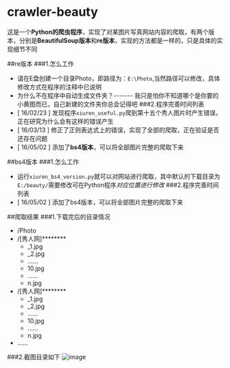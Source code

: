 # crawler-beauty
这是一个**Python的爬虫程序**，实现了对某图片写真网站内容的爬取，有两个版本，分别是**BeautifulSoup版本**和**re版本**，实现的方法都是一样的，只是具体的实现细节不同

##re版本
###1.怎么工作
* 请在E盘创建一个目录Photo，即路径为：`E:\Photo`,当然路径可以修改，具体修改方式在程序的注释中已说明
* 为什么不在程序中自动生成文件夹？------- 我只是怕你不知道哪个是你要的小黄图而已，自己新建的文件夹你总会记得吧
###2.程序完善时间列表
* [ 16/02/23 ]  发现程序`xiuren_useful.py`爬到第十五个秀人图片时产生错误，正在研究为什么会有这样的错误产生
* [ 16/03/13 ]  修正了正则表达式上的错误，实现了全部的爬取，正在验证是否还存在问题
* [ 16/05/02 ]  添加了**bs4版本**，可以将全部图片完整的爬取下来


##bs4版本
###1.怎么工作
* 运行`xiuren_bs4_version.py`就可以对网站进行爬取，其中默认的下载目录为`E:/beauty/`需要修改可在Python程序*对应位置进行修改*
###2.程序完善时间列表
* [ 16/05/02 ]  添加了bs4版本，可以将全部图片完整的爬取下来

##爬取结果
###1.下载完后的目录情况
*  /Photo
 * /[秀人网]********
      * _1.jpg
      * _2.jpg
      * ......
      * 10.jpg
      * ......
      * n.jpg
 * /[秀人网]********
      * _1.jpg
      * _2.jpg
      * ......
      * 10.jpg
      * ......
      * n.jpg
 * ......

###2.截图目录如下
![image](https://github.com/zhongjiajie/crawler-beauty/raw/master/SampleResult.jpg)
